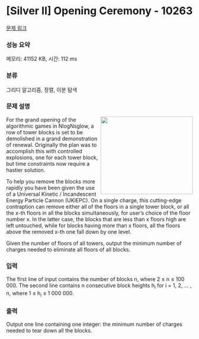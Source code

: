 # [Silver II] Opening Ceremony - 10263 

[문제 링크](https://www.acmicpc.net/problem/10263) 

### 성능 요약

메모리: 41152 KB, 시간: 112 ms

### 분류

그리디 알고리즘, 정렬, 이분 탐색

### 문제 설명

<p><img alt="" src="https://www.acmicpc.net/upload/images2/opening.png" style="float:right; height:210px; width:249px">For the grand opening of the algorithmic games in NlogNsglow, a row of tower blocks is set to be demolished in a grand demonstration of renewal. Originally the plan was to accomplish this with controlled explosions, one for each tower block, but time constraints now require a hastier solution.</p>

<p>To help you remove the blocks more rapidly you have been given the use of a Universal Kinetic / Incandescent Energy Particle Cannon (UKIEPC). On a single charge, this cutting-edge contraption can remove either all of the floors in a single tower block, or all the x-th floors in all the blocks simultaneously, for user’s choice of the floor number x. In the latter case, the blocks that are less than x floors high are left untouched, while for blocks having more than x floors, all the floors above the removed x-th one fall down by one level.</p>

<p>Given the number of floors of all towers, output the minimum number of charges needed to eliminate all floors of all blocks.</p>

### 입력 

 <p>The first line of input contains the number of blocks n, where 2 ≤ n ≤ 100 000. The second line contains n consecutive block heights h<sub>i</sub> for i = 1, 2, ... , n, where 1 ≤ h<sub>i</sub> ≤ 1 000 000.</p>

### 출력 

 <p>Output one line containing one integer: the minimum number of charges needed to tear down all the blocks.</p>

